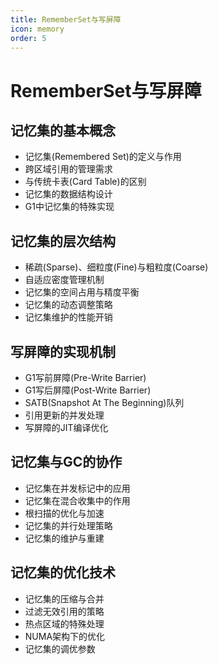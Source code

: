 ```yaml
---
title: RememberSet与写屏障
icon: memory
order: 5
---
```


# RememberSet与写屏障

## 记忆集的基本概念
- 记忆集(Remembered Set)的定义与作用
- 跨区域引用的管理需求
- 与传统卡表(Card Table)的区别
- 记忆集的数据结构设计
- G1中记忆集的特殊实现

## 记忆集的层次结构
- 稀疏(Sparse)、细粒度(Fine)与粗粒度(Coarse)
- 自适应密度管理机制
- 记忆集的空间占用与精度平衡
- 记忆集的动态调整策略
- 记忆集维护的性能开销

## 写屏障的实现机制
- G1写前屏障(Pre-Write Barrier)
- G1写后屏障(Post-Write Barrier)
- SATB(Snapshot At The Beginning)队列
- 引用更新的并发处理
- 写屏障的JIT编译优化

## 记忆集与GC的协作
- 记忆集在并发标记中的应用
- 记忆集在混合收集中的作用
- 根扫描的优化与加速
- 记忆集的并行处理策略
- 记忆集的维护与重建

## 记忆集的优化技术
- 记忆集的压缩与合并
- 过滤无效引用的策略
- 热点区域的特殊处理
- NUMA架构下的优化
- 记忆集的调优参数
